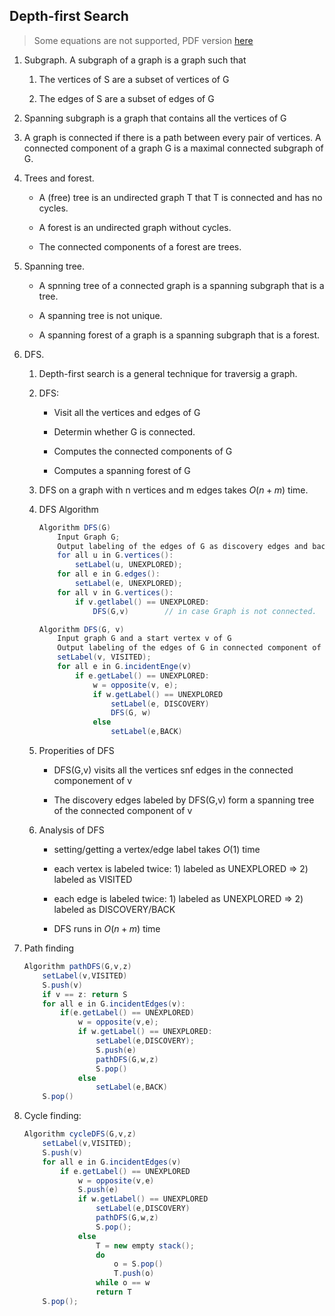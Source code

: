 ## Depth-first Search

> Some equations are not supported, PDF version [here](https://people.umass.edu/zibinchen/pdf/dfs.pdf)

1. Subgraph. A subgraph of a graph is a graph such that 

   1. The vertices of S are a subset of vertices of G

   2. The edges of S are a subset of edges of G

2. Spanning subgraph is a graph that contains all the vertices of G

3. A graph is connected if there is a path between every pair of vertices. A connected component of a graph G is a maximal connected subgraph of G.

4. Trees and forest.

   - A (free) tree is an undirected graph T that T is connected and has no cycles.

   - A forest is an undirected graph without cycles.

   - The connected components of a forest are trees.

5. Spanning tree. 

   - A spnning tree of a connected graph is a spanning subgraph that is a tree.

   - A spanning tree is not unique.

   - A spanning forest of a graph is a spanning subgraph that is a forest.

6. DFS.

   1. Depth-first search is a general technique for traversig a graph.

   2. DFS:

      - Visit all the vertices and edges of G

      - Determin whether G is connected.

      - Computes the connected components of G

      - Computes a spanning forest of G

   3. DFS on a graph with n vertices and m edges takes $O(n+m)$ time.

   4. DFS Algorithm 

      ```java
      Algorithm DFS(G) 
          Input Graph G;
          Output labeling of the edges of G as discovery edges and back edges.
          for all u in G.vertices():
              setLabel(u, UNEXPLORED);
          for all e in G.edges():
              setLabel(e, UNEXPLORED);
          for all v in G.vertices():
              if v.getlabel() == UNEXPLORED:
                  DFS(G,v)        // in case Graph is not connected.
      
      Algorithm DFS(G, v)
          Input graph G and a start vertex v of G
          Output labeling of the edges of G in connected component of v as discovey edge and back edges.
          setLabel(v, VISITED);
          for all e in G.incidentEnge(v)
              if e.getLabel() == UNEXPLORED:
                  w = opposite(v, e);
                  if w.getLabel() == UNEXPLORED
                      setLabel(e, DISCOVERY)
                      DFS(G, w)
                  else
                      setLabel(e,BACK)
      ```

   5. Properities of DFS

      - DFS(G,v) visits all the vertices snf edges in the connected componement of v

      - The discovery edges labeled by DFS(G,v) form a spanning tree of the connected component of v

   6. Analysis of DFS

      - setting/getting a vertex/edge label takes $O(1)$ time

      - each vertex is labeled twice: 1) labeled as UNEXPLORED => 2) labeled as VISITED

      - each edge is labeled twice: 1) labeled as UNEXPLORED => 2) labeled as DISCOVERY/BACK

      - DFS runs in $O(n+m)$ time 

7. Path finding 

   ```java
   Algorithm pathDFS(G,v,z)
       setLabel(v,VISITED)
       S.push(v)
       if v == z: return S
       for all e in G.incidentEdges(v):
           if(e.getLabel() == UNEXPLORED)
               w = opposite(v,e);
               if w.getLabel() == UNEXPLORED:
                   setLabel(e,DISCOVERY);
                   S.push(e)
                   pathDFS(G,w,z)
                   S.pop()
               else
                   setLabel(e,BACK)
       S.pop()
   ```

8. Cycle finding:

   ```java
   Algorithm cycleDFS(G,v,z)
       setLabel(v,VISITED);
       S.push(v) 
       for all e in G.incidentEdges(v)
           if e.getLabel() == UNEXPLORED
               w = opposite(v,e)
               S.push(e)
               if w.getLabel() == UNEXPLORED
                   setLabel(e,DISCOVERY)
                   pathDFS(G,w,z)
                   S.pop();
               else
                   T = new empty stack();
                   do
                       o = S.pop()
                       T.push(o)
                   while o == w
                   return T
       S.pop();
   ```
